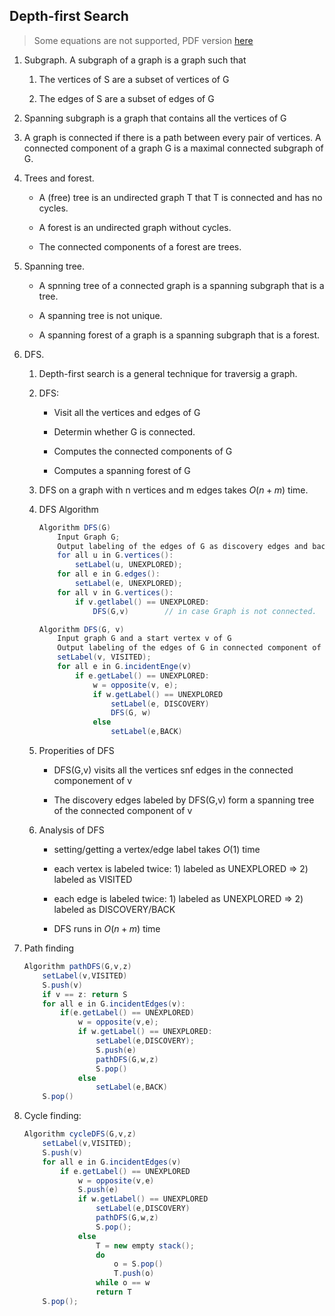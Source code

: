 ## Depth-first Search

> Some equations are not supported, PDF version [here](https://people.umass.edu/zibinchen/pdf/dfs.pdf)

1. Subgraph. A subgraph of a graph is a graph such that 

   1. The vertices of S are a subset of vertices of G

   2. The edges of S are a subset of edges of G

2. Spanning subgraph is a graph that contains all the vertices of G

3. A graph is connected if there is a path between every pair of vertices. A connected component of a graph G is a maximal connected subgraph of G.

4. Trees and forest.

   - A (free) tree is an undirected graph T that T is connected and has no cycles.

   - A forest is an undirected graph without cycles.

   - The connected components of a forest are trees.

5. Spanning tree. 

   - A spnning tree of a connected graph is a spanning subgraph that is a tree.

   - A spanning tree is not unique.

   - A spanning forest of a graph is a spanning subgraph that is a forest.

6. DFS.

   1. Depth-first search is a general technique for traversig a graph.

   2. DFS:

      - Visit all the vertices and edges of G

      - Determin whether G is connected.

      - Computes the connected components of G

      - Computes a spanning forest of G

   3. DFS on a graph with n vertices and m edges takes $O(n+m)$ time.

   4. DFS Algorithm 

      ```java
      Algorithm DFS(G) 
          Input Graph G;
          Output labeling of the edges of G as discovery edges and back edges.
          for all u in G.vertices():
              setLabel(u, UNEXPLORED);
          for all e in G.edges():
              setLabel(e, UNEXPLORED);
          for all v in G.vertices():
              if v.getlabel() == UNEXPLORED:
                  DFS(G,v)        // in case Graph is not connected.
      
      Algorithm DFS(G, v)
          Input graph G and a start vertex v of G
          Output labeling of the edges of G in connected component of v as discovey edge and back edges.
          setLabel(v, VISITED);
          for all e in G.incidentEnge(v)
              if e.getLabel() == UNEXPLORED:
                  w = opposite(v, e);
                  if w.getLabel() == UNEXPLORED
                      setLabel(e, DISCOVERY)
                      DFS(G, w)
                  else
                      setLabel(e,BACK)
      ```

   5. Properities of DFS

      - DFS(G,v) visits all the vertices snf edges in the connected componement of v

      - The discovery edges labeled by DFS(G,v) form a spanning tree of the connected component of v

   6. Analysis of DFS

      - setting/getting a vertex/edge label takes $O(1)$ time

      - each vertex is labeled twice: 1) labeled as UNEXPLORED => 2) labeled as VISITED

      - each edge is labeled twice: 1) labeled as UNEXPLORED => 2) labeled as DISCOVERY/BACK

      - DFS runs in $O(n+m)$ time 

7. Path finding 

   ```java
   Algorithm pathDFS(G,v,z)
       setLabel(v,VISITED)
       S.push(v)
       if v == z: return S
       for all e in G.incidentEdges(v):
           if(e.getLabel() == UNEXPLORED)
               w = opposite(v,e);
               if w.getLabel() == UNEXPLORED:
                   setLabel(e,DISCOVERY);
                   S.push(e)
                   pathDFS(G,w,z)
                   S.pop()
               else
                   setLabel(e,BACK)
       S.pop()
   ```

8. Cycle finding:

   ```java
   Algorithm cycleDFS(G,v,z)
       setLabel(v,VISITED);
       S.push(v) 
       for all e in G.incidentEdges(v)
           if e.getLabel() == UNEXPLORED
               w = opposite(v,e)
               S.push(e)
               if w.getLabel() == UNEXPLORED
                   setLabel(e,DISCOVERY)
                   pathDFS(G,w,z)
                   S.pop();
               else
                   T = new empty stack();
                   do
                       o = S.pop()
                       T.push(o)
                   while o == w
                   return T
       S.pop();
   ```
